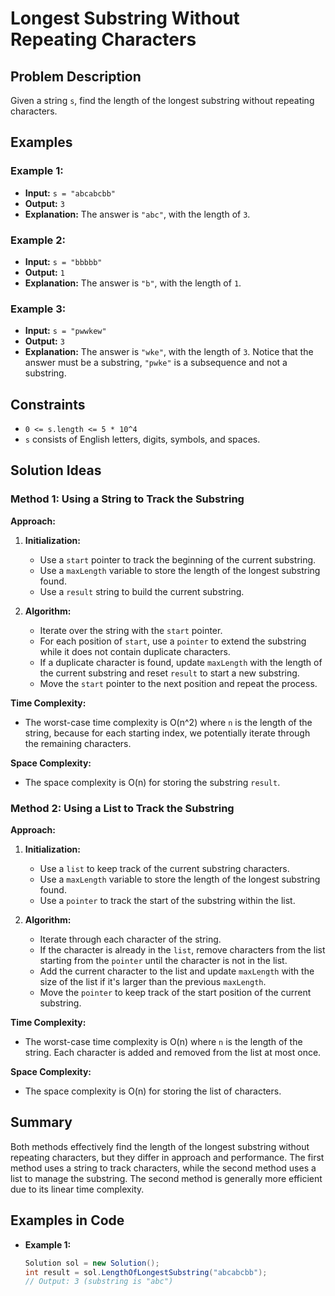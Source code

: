 # Longest Substring Without Repeating Characters

## Problem Description

Given a string `s`, find the length of the longest substring without repeating characters.

## Examples

### Example 1:
- **Input:** `s = "abcabcbb"`
- **Output:** `3`
- **Explanation:** The answer is `"abc"`, with the length of `3`.

### Example 2:
- **Input:** `s = "bbbbb"`
- **Output:** `1`
- **Explanation:** The answer is `"b"`, with the length of `1`.

### Example 3:
- **Input:** `s = "pwwkew"`
- **Output:** `3`
- **Explanation:** The answer is `"wke"`, with the length of `3`. Notice that the answer must be a substring, `"pwke"` is a subsequence and not a substring.

## Constraints

- `0 <= s.length <= 5 * 10^4`
- `s` consists of English letters, digits, symbols, and spaces.

## Solution Ideas

### Method 1: Using a String to Track the Substring

**Approach:**

1. **Initialization:**
    - Use a `start` pointer to track the beginning of the current substring.
    - Use a `maxLength` variable to store the length of the longest substring found.
    - Use a `result` string to build the current substring.

2. **Algorithm:**
    - Iterate over the string with the `start` pointer.
    - For each position of `start`, use a `pointer` to extend the substring while it does not contain duplicate characters.
    - If a duplicate character is found, update `maxLength` with the length of the current substring and reset `result` to start a new substring.
    - Move the `start` pointer to the next position and repeat the process.

**Time Complexity:**
- The worst-case time complexity is O(n^2) where `n` is the length of the string, because for each starting index, we potentially iterate through the remaining characters.

**Space Complexity:**
- The space complexity is O(n) for storing the substring `result`.

### Method 2: Using a List to Track the Substring

**Approach:**

1. **Initialization:**
    - Use a `list` to keep track of the current substring characters.
    - Use a `maxLength` variable to store the length of the longest substring found.
    - Use a `pointer` to track the start of the substring within the list.

2. **Algorithm:**
    - Iterate through each character of the string.
    - If the character is already in the `list`, remove characters from the list starting from the `pointer` until the character is not in the list.
    - Add the current character to the list and update `maxLength` with the size of the list if it's larger than the previous `maxLength`.
    - Move the `pointer` to keep track of the start position of the current substring.

**Time Complexity:**
- The worst-case time complexity is O(n) where `n` is the length of the string. Each character is added and removed from the list at most once.

**Space Complexity:**
- The space complexity is O(n) for storing the list of characters.

## Summary

Both methods effectively find the length of the longest substring without repeating characters, but they differ in approach and performance. The first method uses a string to track characters, while the second method uses a list to manage the substring. The second method is generally more efficient due to its linear time complexity.

## Examples in Code

- **Example 1:**
  ```csharp
  Solution sol = new Solution();
  int result = sol.LengthOfLongestSubstring("abcabcbb");
  // Output: 3 (substring is "abc")
